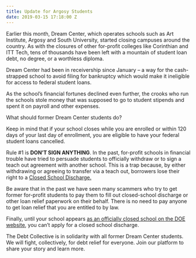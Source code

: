 ```yaml
---
title: Update for Argosy Students
date: 2019-03-15 17:18:00 Z
---
```



Earlier this month, Dream Center, which operates schools such as Art Institute, Argosy and South University, started closing campuses around the country. As with the closures of other for-profit colleges like Corinthian and ITT Tech, tens of thousands have been left with a mountain of student loan debt, no degree, or a worthless diploma. 

Dream Center had been in receivership since January – a way for the cash-strapped school to avoid filing for bankruptcy which would make it ineligible for access to federal student loans. 

As the school’s financial fortunes declined even further, the crooks who run the schools stole money that was supposed to go to student stipends and spent it on payroll and other expenses.  

What should former Dream Center students do?

Keep in mind that if your school closes while you are enrolled or within 120 days of your last day of enrollment, you are eligible to have your federal student loans cancelled. 

Rule #1 is **DON’T SIGN ANYTHING**. In the past, for-profit schools in financial trouble have tried to persuade students to officially withdraw or to sign a teach out agreement with another school. This is a trap because, by either withdrawing or agreeing to transfer via a teach out, borrowers lose their right to a [Closed School Discharge. ](https://studentaid.ed.gov/sa/repay-loans/forgiveness-cancellation/closed-school)

Be aware that in the past we have seen many scammers who try to get former for-profit students to pay them to fill out closed-school discharge or other loan relief paperwork on their behalf. There is no need to pay anyone to get loan relief that you are entitled to by law. 

Finally, until your school appears [as an officially closed school on the DOE website](https://www2.ed.gov/offices/OSFAP/PEPS/closedschools.html), you can’t apply for a closed school discharge. 

The Debt Collective is in solidarity with all former Dream Center students. We will fight, collectively, for debt relief for everyone. Join our platform to share your story and learn more. 
